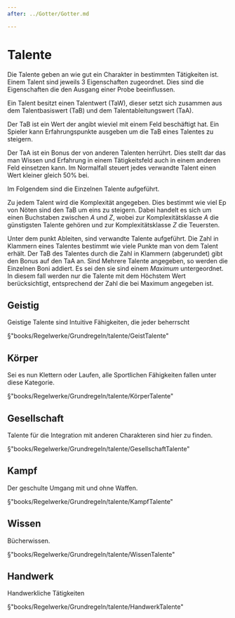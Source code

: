 ```yaml
---
after: ../Gotter/Gotter.md

---
```

# Talente

Die Talente geben an wie gut ein Charakter in bestimmten Tätigkeiten ist. Einem
Talent sind jeweils 3 Eigenschaften zugeordnet. Dies sind die Eigenschaften die
den Ausgang einer Probe beeinflussen.

Ein Talent besitzt einen Talentwert (TaW), dieser setzt sich zusammen aus dem
Talentbasiswert (TaB) und dem Talentableitungswert (TaA).

Der TaB ist ein Wert der angibt wieviel mit einem Feld beschäftigt hat. Ein
Spieler kann Erfahrungspunkte ausgeben um die TaB eines Talentes zu steigern.

Der TaA ist ein Bonus der von anderen Talenten herrührt. Dies stellt dar das man
Wissen und Erfahrung in einem Tätigkeitsfeld auch in einem anderen Feld
einsetzen kann. Im Normalfall steuert jedes verwandte Talent einen Wert kleiner
gleich 50% bei.

Im Folgendem sind die Einzelnen Talente aufgeführt.

Zu jedem Talent wird die Komplexität angegeben. Dies bestimmt wie viel Ep von
Nöten sind den TaB um eins zu steigern. Dabei handelt es sich um einen
Buchstaben zwischen *A* und *Z*, wobei zur Komplexitätsklasse *A* die
günstigsten Talente gehören und zur Komplexitätsklasse *Z* die Teuersten.

 Unter dem punkt Ableiten, sind verwandte Talente aufgeführt. Die Zahl in
 Klammern eines Talentes bestimmt wie viele Punkte man von dem Talent erhält.
 Der TaB des Talentes durch die Zahl in Klammern (abgerundet) gibt den Bonus auf
 den TaA an. Sind Mehrere Talente angegeben, so werden die Einzelnen Boni
 addiert. Es sei den sie sind einem *Maximum* untergeordnet. In diesem fall
 werden nur die Talente mit dem Höchstem Wert berücksichtigt, entsprechend der
 Zahl die bei Maximum angegeben ist.

## Geistig

Geistige Talente sind Intuitive Fähigkeiten, die jeder beherrscht

§"books/Regelwerke/Grundregeln/talente/GeistTalente"

## Körper

Sei es nun Klettern oder Laufen, alle Sportlichen Fähigkeiten fallen unter diese
Kategorie.

§"books/Regelwerke/Grundregeln/talente/KörperTalente"

## Gesellschaft

Talente für die Integration mit anderen Charakteren sind hier zu finden.

§"books/Regelwerke/Grundregeln/talente/GesellschaftTalente"

## Kampf

Der geschulte Umgang mit und ohne Waffen.

§"books/Regelwerke/Grundregeln/talente/KampfTalente"

## Wissen

Bücherwissen. 

§"books/Regelwerke/Grundregeln/talente/WissenTalente"

## Handwerk

Handwerkliche Tätigkeiten

§"books/Regelwerke/Grundregeln/talente/HandwerkTalente"

